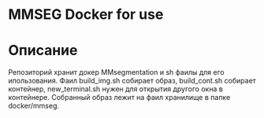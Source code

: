 # MMSEG Docker for use

# Описание 
Репозиторий хранит докер MMsegmentation и sh фаилы для его ипользования. Фаил build_img.sh собирает образ,  build_cont.sh собирает контейнер, new_terminal.sh нужен для открытия другого окна в контейнере. Собранный образ лежит на фаил хранилище в папке docker/mmseg.
